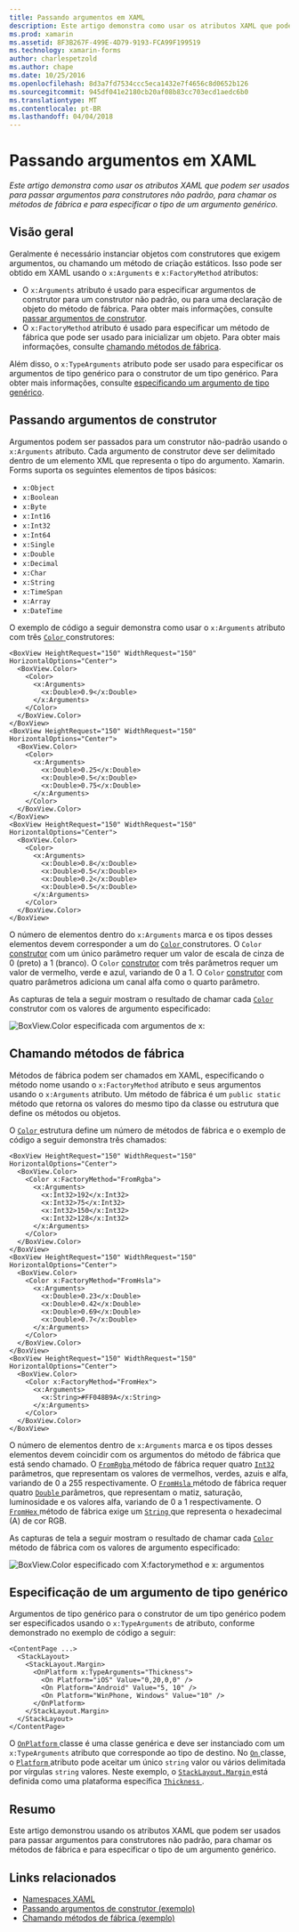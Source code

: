 ```yaml
---
title: Passando argumentos em XAML
description: Este artigo demonstra como usar os atributos XAML que podem ser usados para passar argumentos para construtores não padrão, para chamar os métodos de fábrica e para especificar o tipo de um argumento genérico.
ms.prod: xamarin
ms.assetid: 8F3B267F-499E-4D79-9193-FCA99F199519
ms.technology: xamarin-forms
author: charlespetzold
ms.author: chape
ms.date: 10/25/2016
ms.openlocfilehash: 8d3a7fd7534ccc5eca1432e7f4656c8d0652b126
ms.sourcegitcommit: 945df041e2180cb20af08b83cc703ecd1aedc6b0
ms.translationtype: MT
ms.contentlocale: pt-BR
ms.lasthandoff: 04/04/2018
---
```

# <a name="passing-arguments-in-xaml"></a>Passando argumentos em XAML

_Este artigo demonstra como usar os atributos XAML que podem ser usados para passar argumentos para construtores não padrão, para chamar os métodos de fábrica e para especificar o tipo de um argumento genérico._

## <a name="overview"></a>Visão geral

Geralmente é necessário instanciar objetos com construtores que exigem argumentos, ou chamando um método de criação estáticos. Isso pode ser obtido em XAML usando o `x:Arguments` e `x:FactoryMethod` atributos:

- O `x:Arguments` atributo é usado para especificar argumentos de construtor para um construtor não padrão, ou para uma declaração de objeto do método de fábrica. Para obter mais informações, consulte [passar argumentos de construtor](#constructor_arguments).
- O `x:FactoryMethod` atributo é usado para especificar um método de fábrica que pode ser usado para inicializar um objeto. Para obter mais informações, consulte [chamando métodos de fábrica](#factory_methods).

Além disso, o `x:TypeArguments` atributo pode ser usado para especificar os argumentos de tipo genérico para o construtor de um tipo genérico. Para obter mais informações, consulte [especificando um argumento de tipo genérico](#generic_type_arguments).

<a name="constructor_arguments" />

## <a name="passing-constructor-arguments"></a>Passando argumentos de construtor

Argumentos podem ser passados para um construtor não-padrão usando o `x:Arguments` atributo. Cada argumento de construtor deve ser delimitado dentro de um elemento XML que representa o tipo do argumento. Xamarin. Forms suporta os seguintes elementos de tipos básicos:

- `x:Object`
- `x:Boolean`
- `x:Byte`
- `x:Int16`
- `x:Int32`
- `x:Int64`
- `x:Single`
- `x:Double`
- `x:Decimal`
- `x:Char`
- `x:String`
- `x:TimeSpan`
- `x:Array`
- `x:DateTime`

O exemplo de código a seguir demonstra como usar o `x:Arguments` atributo com três [ `Color` ](https://developer.xamarin.com/api/type/Xamarin.Forms.Color/) construtores:

```xaml
<BoxView HeightRequest="150" WidthRequest="150" HorizontalOptions="Center">
  <BoxView.Color>
    <Color>
      <x:Arguments>
        <x:Double>0.9</x:Double>
      </x:Arguments>
    </Color>
  </BoxView.Color>
</BoxView>
<BoxView HeightRequest="150" WidthRequest="150" HorizontalOptions="Center">
  <BoxView.Color>
    <Color>
      <x:Arguments>
        <x:Double>0.25</x:Double>
        <x:Double>0.5</x:Double>
        <x:Double>0.75</x:Double>
      </x:Arguments>
    </Color>
  </BoxView.Color>
</BoxView>
<BoxView HeightRequest="150" WidthRequest="150" HorizontalOptions="Center">
  <BoxView.Color>
    <Color>
      <x:Arguments>
        <x:Double>0.8</x:Double>
        <x:Double>0.5</x:Double>
        <x:Double>0.2</x:Double>
        <x:Double>0.5</x:Double>
      </x:Arguments>
    </Color>
  </BoxView.Color>
</BoxView>
```

O número de elementos dentro do `x:Arguments` marca e os tipos desses elementos devem corresponder a um do [ `Color` ](https://developer.xamarin.com/api/type/Xamarin.Forms.Color/) construtores. O `Color` [construtor](https://developer.xamarin.com/api/constructor/Xamarin.Forms.Color.Color/p/System.Double/) com um único parâmetro requer um valor de escala de cinza de 0 (preto) a 1 (branco). O `Color` [construtor](https://developer.xamarin.com/api/constructor/Xamarin.Forms.Color.Color/p/System.Double/System.Double/System.Double/) com três parâmetros requer um valor de vermelho, verde e azul, variando de 0 a 1. O `Color` [construtor](https://developer.xamarin.com/api/constructor/Xamarin.Forms.Color.Color/p/System.Double/System.Double/System.Double/System.Double/) com quatro parâmetros adiciona um canal alfa como o quarto parâmetro.

As capturas de tela a seguir mostram o resultado de chamar cada [ `Color` ](https://developer.xamarin.com/api/type/Xamarin.Forms.Color/) construtor com os valores de argumento especificado:

![](passing-arguments-images/passing-arguments.png "BoxView.Color especificada com argumentos de x:")

<a name="factory_methods" />

## <a name="calling-factory-methods"></a>Chamando métodos de fábrica

Métodos de fábrica podem ser chamados em XAML, especificando o método nome usando o `x:FactoryMethod` atributo e seus argumentos usando o `x:Arguments` atributo. Um método de fábrica é um `public static` método que retorna os valores do mesmo tipo da classe ou estrutura que define os métodos ou objetos.

O [ `Color` ](https://developer.xamarin.com/api/type/Xamarin.Forms.Color/) estrutura define um número de métodos de fábrica e o exemplo de código a seguir demonstra três chamados:

```xaml
<BoxView HeightRequest="150" WidthRequest="150" HorizontalOptions="Center">
  <BoxView.Color>
    <Color x:FactoryMethod="FromRgba">
      <x:Arguments>
        <x:Int32>192</x:Int32>
        <x:Int32>75</x:Int32>
        <x:Int32>150</x:Int32>                      
        <x:Int32>128</x:Int32>
      </x:Arguments>
    </Color>
  </BoxView.Color>
</BoxView>
<BoxView HeightRequest="150" WidthRequest="150" HorizontalOptions="Center">
  <BoxView.Color>
    <Color x:FactoryMethod="FromHsla">
      <x:Arguments>
        <x:Double>0.23</x:Double>
        <x:Double>0.42</x:Double>
        <x:Double>0.69</x:Double>
        <x:Double>0.7</x:Double>
      </x:Arguments>
    </Color>
  </BoxView.Color>
</BoxView>
<BoxView HeightRequest="150" WidthRequest="150" HorizontalOptions="Center">
  <BoxView.Color>
    <Color x:FactoryMethod="FromHex">
      <x:Arguments>
        <x:String>#FF048B9A</x:String>
      </x:Arguments>
    </Color>
  </BoxView.Color>
</BoxView>
```

O número de elementos dentro de `x:Arguments` marca e os tipos desses elementos devem coincidir com os argumentos do método de fábrica que está sendo chamado. O [ `FromRgba` ](https://developer.xamarin.com/api/member/Xamarin.Forms.Color.FromRgba/p/System.Int32/System.Int32/System.Int32/System.Int32/) método de fábrica requer quatro [ `Int32` ](https://docs.microsoft.com/dotnet/api/system.int32) parâmetros, que representam os valores de vermelhos, verdes, azuis e alfa, variando de 0 a 255 respectivamente. O [ `FromHsla` ](https://developer.xamarin.com/api/member/Xamarin.Forms.Color.FromHsla/p/System.Double/System.Double/System.Double/System.Double/) método de fábrica requer quatro [ `Double` ](https://docs.microsoft.com/dotnet/api/system.double) parâmetros, que representam o matiz, saturação, luminosidade e os valores alfa, variando de 0 a 1 respectivamente. O [ `FromHex` ](https://developer.xamarin.com/api/member/Xamarin.Forms.Color.FromHex/p/System.String/) método de fábrica exige um [ `String` ](https://docs.microsoft.com/dotnet/api/system.string) que representa o hexadecimal (A) de cor RGB.

As capturas de tela a seguir mostram o resultado de chamar cada [ `Color` ](https://developer.xamarin.com/api/type/Xamarin.Forms.Color/) método de fábrica com os valores de argumento especificado:

![](passing-arguments-images/factory-methods.png "BoxView.Color especificado com X:factorymethod e x: argumentos")

<a name="generic_type_arguments" />

## <a name="specifying-a-generic-type-argument"></a>Especificação de um argumento de tipo genérico

Argumentos de tipo genérico para o construtor de um tipo genérico podem ser especificados usando o `x:TypeArguments` de atributo, conforme demonstrado no exemplo de código a seguir:

```xaml
<ContentPage ...>
  <StackLayout>
    <StackLayout.Margin>
      <OnPlatform x:TypeArguments="Thickness">
        <On Platform="iOS" Value="0,20,0,0" />
        <On Platform="Android" Value="5, 10" />
        <On Platform="WinPhone, Windows" Value="10" />
      </OnPlatform>
    </StackLayout.Margin>
  </StackLayout>
</ContentPage>
```

O [ `OnPlatform` ](https://developer.xamarin.com/api/type/Xamarin.Forms.OnPlatform%3CT%3E/) classe é uma classe genérica e deve ser instanciado com um `x:TypeArguments` atributo que corresponde ao tipo de destino. No [ `On` ](https://developer.xamarin.com/api/type/Xamarin.Forms.On/) classe, o [ `Platform` ](https://developer.xamarin.com/api/property/Xamarin.Forms.On.Platform/) atributo pode aceitar um único `string` valor ou vários delimitada por vírgulas `string` valores. Neste exemplo, o [ `StackLayout.Margin` ](https://developer.xamarin.com/api/property/Xamarin.Forms.View.Margin/) está definida como uma plataforma específica [ `Thickness` ](https://developer.xamarin.com/api/type/Xamarin.Forms.Thickness/).

## <a name="summary"></a>Resumo

Este artigo demonstrou usando os atributos XAML que podem ser usados para passar argumentos para construtores não padrão, para chamar os métodos de fábrica e para especificar o tipo de um argumento genérico.


## <a name="related-links"></a>Links relacionados

- [Namespaces XAML](~/xamarin-forms/xaml/namespaces.md)
- [Passando argumentos de construtor (exemplo)](https://developer.xamarin.com/samples/xamarin-forms/xaml/passingconstructorarguments/)
- [Chamando métodos de fábrica (exemplo)](https://developer.xamarin.com/samples/xamarin-forms/xaml/callingfactorymethods/)
